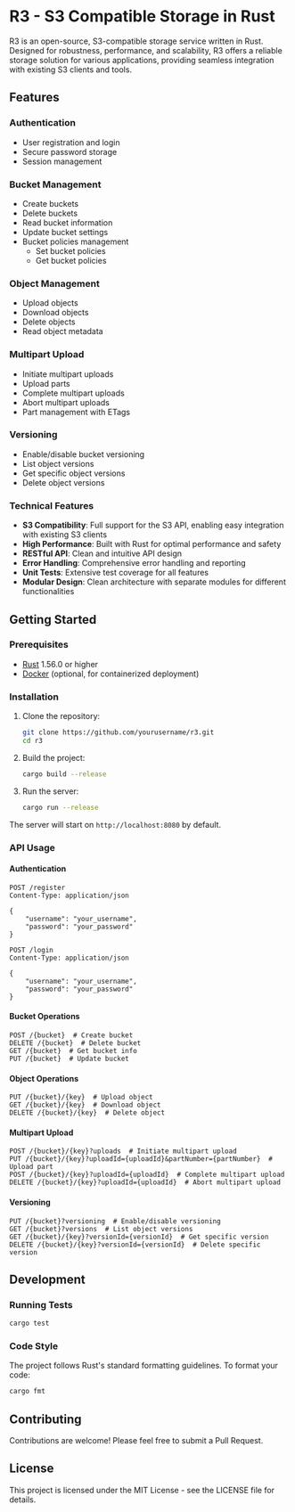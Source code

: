 # R3 - S3 Compatible Storage in Rust

R3 is an open-source, S3-compatible storage service written in Rust. Designed for robustness, performance, and scalability, R3 offers a reliable storage solution for various applications, providing seamless integration with existing S3 clients and tools.

## Features

### Authentication
- User registration and login
- Secure password storage
- Session management

### Bucket Management
- Create buckets
- Delete buckets
- Read bucket information
- Update bucket settings
- Bucket policies management
  - Set bucket policies
  - Get bucket policies

### Object Management
- Upload objects
- Download objects
- Delete objects
- Read object metadata

### Multipart Upload
- Initiate multipart uploads
- Upload parts
- Complete multipart uploads
- Abort multipart uploads
- Part management with ETags

### Versioning
- Enable/disable bucket versioning
- List object versions
- Get specific object versions
- Delete object versions

### Technical Features
- **S3 Compatibility**: Full support for the S3 API, enabling easy integration with existing S3 clients
- **High Performance**: Built with Rust for optimal performance and safety
- **RESTful API**: Clean and intuitive API design
- **Error Handling**: Comprehensive error handling and reporting
- **Unit Tests**: Extensive test coverage for all features
- **Modular Design**: Clean architecture with separate modules for different functionalities

## Getting Started

### Prerequisites

- [Rust](https://www.rust-lang.org/) 1.56.0 or higher
- [Docker](https://www.docker.com/) (optional, for containerized deployment)

### Installation

1. Clone the repository:
   ```sh
   git clone https://github.com/yourusername/r3.git
   cd r3
   ```

2. Build the project:
   ```sh
   cargo build --release
   ```

3. Run the server:
   ```sh
   cargo run --release
   ```

The server will start on `http://localhost:8080` by default.

### API Usage

#### Authentication
```http
POST /register
Content-Type: application/json

{
    "username": "your_username",
    "password": "your_password"
}
```

```http
POST /login
Content-Type: application/json

{
    "username": "your_username",
    "password": "your_password"
}
```

#### Bucket Operations
```http
POST /{bucket}  # Create bucket
DELETE /{bucket}  # Delete bucket
GET /{bucket}  # Get bucket info
PUT /{bucket}  # Update bucket
```

#### Object Operations
```http
PUT /{bucket}/{key}  # Upload object
GET /{bucket}/{key}  # Download object
DELETE /{bucket}/{key}  # Delete object
```

#### Multipart Upload
```http
POST /{bucket}/{key}?uploads  # Initiate multipart upload
PUT /{bucket}/{key}?uploadId={uploadId}&partNumber={partNumber}  # Upload part
POST /{bucket}/{key}?uploadId={uploadId}  # Complete multipart upload
DELETE /{bucket}/{key}?uploadId={uploadId}  # Abort multipart upload
```

#### Versioning
```http
PUT /{bucket}?versioning  # Enable/disable versioning
GET /{bucket}?versions  # List object versions
GET /{bucket}/{key}?versionId={versionId}  # Get specific version
DELETE /{bucket}/{key}?versionId={versionId}  # Delete specific version
```

## Development

### Running Tests
```sh
cargo test
```

### Code Style
The project follows Rust's standard formatting guidelines. To format your code:
```sh
cargo fmt
```

## Contributing

Contributions are welcome! Please feel free to submit a Pull Request.

## License

This project is licensed under the MIT License - see the LICENSE file for details.